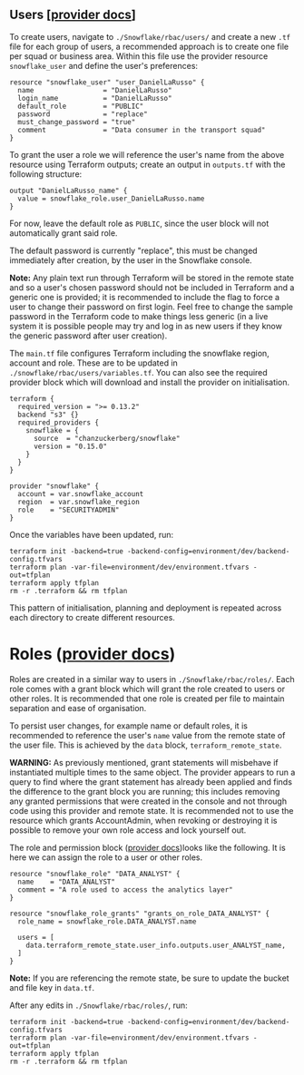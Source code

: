 ## Users [[provider docs](https://github.com/chanzuckerberg/terraform-provider-snowflake/blob/master/docs/resources/user.md)]
To create users, navigate to `./Snowflake/rbac/users/` and create a new `.tf` file for each group of users, a recommended approach is to create one file per squad or business area.  Within this file use the provider resource `snowflake_user` and define the user's preferences:

    resource "snowflake_user" "user_DanielLaRusso" {
      name                 = "DanielLaRusso"
      login_name           = "DanielLaRusso"
      default_role         = "PUBLIC"
      password             = "replace"
      must_change_password = "true"
      comment              = "Data consumer in the transport squad"
    }

To grant the user a role we will reference the user's name from the above resource using Terraform outputs; create an output in `outputs.tf` with the following structure:

    output "DanielLaRusso_name" {
      value = snowflake_role.user_DanielLaRusso.name
    }

For now, leave the default role as `PUBLIC`, since the user block will not automatically grant said role.

The default password is currently "replace", this must be changed immediately after creation, by the user in the Snowflake console.

**Note:** Any plain text run through Terraform will be stored in the remote state and so a user's chosen password should not be included in Terraform and a generic one is provided; it is recommended to include the flag to force a user to change their password on first login. Feel free to change the sample password in the Terraform code to make things less generic (in a live system it is possible people may try and log in as new users if they know the generic password after user creation).


The `main.tf` file configures Terraform including the snowflake region, account and role. These are to be updated in `./snowflake/rbac/users/variables.tf`. You can also see the required provider block which will download and install the provider on initialisation.

    terraform {
      required_version = ">= 0.13.2"
      backend "s3" {}
      required_providers {
        snowflake = {
          source  = "chanzuckerberg/snowflake"
          version = "0.15.0"
        }
      }
    }

    provider "snowflake" {
      account = var.snowflake_account
      region  = var.snowflake_region
      role    = "SECURITYADMIN"
    }


Once the variables have been updated, run:

    terraform init -backend=true -backend-config=environment/dev/backend-config.tfvars
    terraform plan -var-file=environment/dev/environment.tfvars -out=tfplan
    terraform apply tfplan
    rm -r .terraform && rm tfplan

This pattern of initialisation, planning and deployment is repeated across each directory to create different resources.

# Roles ([provider docs](https://github.com/chanzuckerberg/terraform-provider-snowflake/blob/master/docs/resources/role.md))
Roles are created in a similar way to users in `./Snowflake/rbac/roles/`. Each role comes with a grant block which will grant the role created to users or other roles. It is recommended that one role is created per file to maintain separation and ease of organisation.

To persist user changes, for example name or default roles, it is recommended to reference the user's `name` value from the remote state of the user file. This is achieved by the `data` block, `terraform_remote_state`.

**WARNING:** As previously mentioned, grant statements will misbehave if instantiated multiple times to the same object. The provider appears to run a query to find where the grant statement has already been applied and finds the difference to the grant block you are running; this includes removing any granted permissions that were created in the console and not through code using this provider and remote state. It is recommended not to use the resource which grants AccountAdmin, when revoking or destroying it is possible to remove your own role access and lock yourself out.

The role and permission block ([provider docs](https://github.com/chanzuckerberg/terraform-provider-snowflake/blob/master/docs/resources/role_grants.md))looks like the following. It is here we can assign the role to a user or other roles.

    resource "snowflake_role" "DATA_ANALYST" {
      name    = "DATA_ANALYST"
      comment = "A role used to access the analytics layer"
    }

    resource "snowflake_role_grants" "grants_on_role_DATA_ANALYST" {
      role_name = snowflake_role.DATA_ANALYST.name

      users = [
        data.terraform_remote_state.user_info.outputs.user_ANALYST_name,
      ]
    }

**Note:** If you are referencing the remote state, be sure to update the bucket and file key in `data.tf`.

After any edits in `./Snowflake/rbac/roles/`, run:

    terraform init -backend=true -backend-config=environment/dev/backend-config.tfvars
    terraform plan -var-file=environment/dev/environment.tfvars -out=tfplan
    terraform apply tfplan
    rm -r .terraform && rm tfplan
